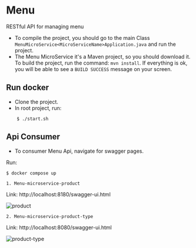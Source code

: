 # Menu
RESTful API for managing menu

* To compile the project, you should go to the main Class ```MenuMicroService<MicroServiceName>Application.java``` 
and run the project.
* The Menu MicroService it's a Maven project, so you should download it. To build the project, run the command:
```mvn install```. If everything is ok, you will be able to see a ```BUILD SUCCESS``` message on your screen.

## Run docker

* Clone the project.
* In root project, run:

```
    $ ./start.sh
 ```
 
 ## Api Consumer
 
 * To consumer Menu Api, navigate for swagger pages.
 
 Run:
 
 ```
 $ docker compose up
 
 ```
 
    1. Menu-microservice-product
 
 Link:  http://localhost:8180/swagger-ui.html
 
 ![product](img/product.png)
 
    2. Menu-microservice-product-type
 
 Link:  http://localhost:8080/swagger-ui.html
 
 ![product-type](img/product-type.png)